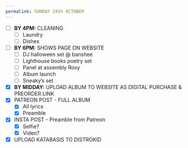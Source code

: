 ```yaml
---
permalink: SUNDAY 24th OCTOBER
---
```

- [ ] **BY 4PM:** CLEANING 
	- [ ] Laundry 
	- [ ] Dishes
- [ ] **BY 6PM:** SHOWS PAGE ON WEBSITE 
	- [ ] DJ halloween set @ banshee 
	- [ ] Lighthouse books poetry set 
	- [ ] Panel at assembly Roxy
	- [ ] Album launch
	- [ ] Sneaky’s set 
- [x] **BY MIDDAY:** UPLOAD ALBUM TO WEBSITE AS DIGITAL PURCHASE & PREORDER LINK
- [x] PATREON POST - FULL ALBUM 
	- [x] All lyrics 
	- [x] Preamble 
- [x] INSTA POST - Preamble from Patreon 
	- [x] Selfie?
	- [x] Video? 

- [x] UPLOAD KATABASIS TO DISTROKID